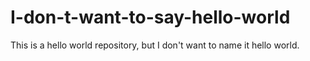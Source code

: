 # I-don-t-want-to-say-hello-world
This is a hello world repository, but I don't want to name it hello world.
